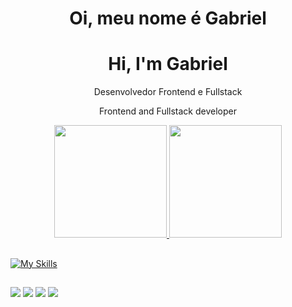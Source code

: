 <div align="center">
 <h1>Oi, meu nome é Gabriel </h1>
 <h1>Hi, I'm Gabriel</h1>
 <p>Desenvolvedor Frontend e Fullstack</p>
 <p>Frontend and Fullstack developer </p>
  <a href="https://github.com/gabrielsanzs">
  <img height="180em" src="https://github-readme-stats.vercel.app/api?username=gabrielsanzs&show_icons=true&theme=tokyonight&include_all_commits=true&count_private=true"/>
  <img height="180em" src="https://github-readme-stats.vercel.app/api/top-langs/?username=gabrielsanzs&layout=compact&langs_count=7&theme=tokyonight"/>
</div>
 
 ##
[![My Skills](https://skillicons.dev/icons?i=react,nextjs,ts,js,tailwind,html,css,java,postgres)](https://skillicons.dev)
  ##
 
<div>
 <a href="https://gabrielsanzs.github.io/myportfolio/#home"><img src="https://img.shields.io/badge/website-000000?style=for-the-badge&logo=About.me&logoColor=white"></a>
  <a href = "mailto:gabrielsanchezsans@gmail.com"><img src="https://img.shields.io/badge/-Gmail-%23333?style=for-the-badge&logo=gmail&logoColor=white" target="_blank"></a>
  <a href="https://www.linkedin.com/in/gabrielsanchezsans/" target="_blank"><img src="https://img.shields.io/badge/-LinkedIn-%230077B5?style=for-the-badge&logo=linkedin&logoColor=white" target="_blank"></a> 
 <a href="https://api.whatsapp.com/send/?phone=5544997040304&text&app_absent=0"><img src="https://img.shields.io/badge/WhatsApp-25D366?style=for-the-badge&logo=whatsapp&logoColor=white"> </a>
</div>
